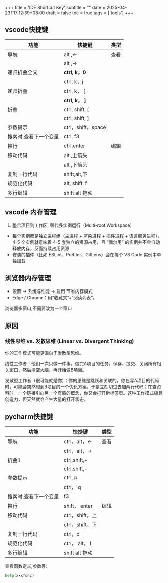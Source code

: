 +++
title = 'IDE Shortcut Key'
subtitle = ""
date = 2025-04-23T17:12:39+08:00
draft = false
toc = true
tags = ['tools']
+++



## vscode快捷键

| 功能                  | 快捷键             | 类型 |
| --------------------- | ------------------ | ---- |
| 导航                  | alt ,<-            | 查看 |
|                       | alt ,->            |      |
| 递归折叠全文          | **ctrl, k，0**     |      |
|                       | ctrl, k，j         |      |
| 递归折叠              | ctrl, k， [        |      |
|                       | **ctrl, k， ]**    |      |
| 折叠                  | ctrl, shift, [     |      |
|                       | ctrl, shift, ]     |      |
| 参数提示              | ctrl，shift，space |      |
| 搜索时,查看下一个变量 | ctrl, f3           |      |
| 换行                  | ctrl,enter         | 编辑 |
| 移动代码              | alt ,上箭头        |      |
|                       | alt ,下箭头        |      |
| 复制一行代码          | shift,alt,下       |      |
| 规范化代码            | alt, shift, f      |      |
| 多行编辑              | shift alt 拖动     |      |



## vscode 内存管理

1. 整合项目到工作区, 替代多实例运行（Multi-root Workspace）

- 每个实例都是独立进程组（主进程 + 渲染进程 + 插件进程 + 语言服务进程），4-5 个实例就意味着 4-5 套独立的资源占用，且 “偶尔用” 的实例并不会自动释放内存，反而持续占用资源
- 安装的插件（比如 ESLint、Prettier、GitLens）会在每个 VS Code 实例中单独加载

## 浏览器内存管理

- 设置 → 系统与性能 → 启用 节省内存模式
- Edge / Chrome：用“收藏夹”+“阅读列表”。

浏览器多窗口,不需要改为一个窗口

## 原因

### 线性思维 vs. 发散思维 (Linear vs. Divergent Thinking)

你的工作模式可能更偏向于发散型思维。

线性工作者：他们一次只做一件事。做完A项目的任务，保存、提交、关闭所有相关窗口，然后清空大脑，再开始做B项目。

发散型工作者（很可能就是你）：你的思维是跳跃和关联的。你在写A项目的代码时，可能会突然想到B项目的一个优化方案，于是立刻切过去加两行代码；在查资料时，一个链接引向另一个有趣的概念，你又会打开新标签页。这种工作模式极具创造力，但天然就会产生大量的打开状态。

## pycharm快捷键

| 功能                  | 快捷键          | 类型 |
| --------------------- | --------------- | ---- |
| 导航                  | ctrl，alt，<-   | 查看 |
|                       | ctrl，alt，->   |      |
| 折叠1                 | ctrl,shift,+    |      |
|                       | ctrl,shift,-    |      |
| 参数提示              | ctrl, p         |      |
|                       | ctrl， q        |      |
| 搜索时,查看下一个变量 | f3              |      |
| 换行                  | shift， enter   | 编辑 |
| 移动代码              | ctrl，shift，上 |      |
|                       | ctrl，shift，下 |      |
| 复制一行代码          | ctrl，d         |      |
| 规范化代码            | ctrl， alt， l  |      |
| 多行编辑              | shift alt 拖动  |      |


查看函数定义,参数等:

```python
help(xxxfunc)
```